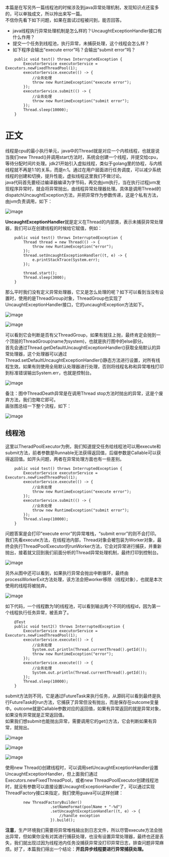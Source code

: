 本篇是在写另外一篇线程池的时候涉及到java异常处理机制，发现知识点还蛮多的，可以单独成文，所以拎出来写一篇。   
不信你先看下如下问题，如果在面试过程被问到，能否回答。   
- java线程执行异常处理机制是怎么样的？UncaughtExceptionHandler接口有什么作用？  
- 提交一个任务到线程池，执行异常，未捕获处理，这个线程会怎么样？ 
- 如下程序会输出“execute error”吗？会输出“submit error”吗？    
```
	public void test() throws InterruptedException {
		ExecutorService executorService = Executors.newFixedThreadPool(1);
		executorService.execute(() -> {
			//业务处理
			throw new RuntimeException("execute error");
		});
		executorService.submit(() -> {
			//业务处理
			throw new RuntimeException("submit error");
		});
		Thread.sleep(10000);		
	}
```

# 正文
线程是cpu的最小执行单元，java中的Thread就是对应一个内核线程，也就是说当我们new Thread()并调用start方法时，系统会创建一个线程，并提交给cpu，等待分配时间片处理。jdk21开始引入虚拟线程，类似于golang里的协程，与内核线程就不再是1:1的关系，而是n:1。通过在用户层面进行任务调度，可以减少系统线程的创建和切换，提升性能，虚拟线程这里我们不做讨论。   
java代码首先要经过编译器编译为字节码，再交由jvm执行，当在执行过程jvm发现程序异常时，就会将异常抛出，由线程异常处理器处理。具体是调用Thread的dispatchUncaughtException方法，并把异常作为参数传递，这是个私有方法，由jvm负责调用，如下：   

![image](https://github.com/jmilktea/jtea/blob/master/%E5%9F%BA%E7%A1%80/images/thread-1.png)     

**UncaughtExceptionHandler**就是定义在Thread的内部类，表示未捕获异常处理器，我们可以在创建线程的时候给它赋值，例如：   
```
	public void test() throws InterruptedException {
		Thread thread = new Thread(() -> {
			throw new RuntimeException("error");
		});
		thread.setUncaughtExceptionHandler((t, e) -> {
			e.printStackTrace(System.err);
		});

		thread.start();
		Thread.sleep(3000);
	}
```
那么平时我们没有定义异常处理器，它又是怎么处理的呢？如下可以看到当没有设置时，使用的是ThreadGroup对象，ThreadGroup也实现了UncaughtExceptionHandler接口，它的uncaughtException方法如下。   

![image](https://github.com/jmilktea/jtea/blob/master/%E5%9F%BA%E7%A1%80/images/thread-2.png)   

![image](https://github.com/jmilktea/jtea/blob/master/%E5%9F%BA%E7%A1%80/images/thread-3.png)  

可以看到它会判断是否有父ThreadGroup，如果有就往上抛，最终肯定会抛到一个顶层的ThreadGroup(name为system)，也就是执行图中的else部分。   
首先会通过Thread.getDefaultUncaughtExceptionHandler()获取全局默认的异常处理器，这个处理器可以通过Thread.setDefaultUncaughtExceptionHandler()静态方法进行设置，对所有线程生效。如果有则使用全局默认处理器进行处理，否则将线程名称和异常堆栈打印到标准错误输出System.err，也就是控制台。   

![image](https://github.com/jmilktea/jtea/blob/master/%E5%9F%BA%E7%A1%80/images/thread-4.png)    

备注：图中ThreadDeath异常是在调用Thread stop方法时抛出的异常，这是个废弃方法，我们忽略它即可。   
画张图总结一下整个流程，如下：   

![image](https://github.com/jmilktea/jtea/blob/master/%E5%9F%BA%E7%A1%80/images/thread-5.png)     

## 线程池    
这里以TheradPoolExecutor为例，我们知道提交任务给线程池可以用execute和submit方法，前者参数是Runnable无法获得返回值，后缀参数是Callable可以获得返回值。如开头问题，两者在异常处理方面也有一些差别。    
```
	public void test() throws InterruptedException {
		ExecutorService executorService = Executors.newFixedThreadPool(1);
		executorService.execute(() -> {
			//业务处理
			throw new RuntimeException("execute error");
		});
		executorService.submit(() -> {
			//业务处理
			throw new RuntimeException("submit error");
		});
		Thread.sleep(10000);		
	}
```
问题答案是会打印“execute error”的异常堆栈，“submit error”的则不会打印。   
我们先看execute方法，在线程池内部，Thread对象会被包装为Worker对象，最终会执行ThreadPoolExecutor的runWorker方法，它会对异常进行捕获，并重新抛出，接着就又回到我们前面分析的Thread异常处理机制，最终打印到控制台。     

![image](https://github.com/jmilktea/jtea/blob/master/%E5%9F%BA%E7%A1%80/images/thread-6.png)     

另外从图中还可以看到，如果执行异常会抛出中断循环，最终由processWorkerExit方法处理，该方法会把worker移除（线程对象），也就是本次使用的线程将被抛弃。

![image](https://github.com/jmilktea/jtea/blob/master/%E5%9F%BA%E7%A1%80/images/thread-7.png)    

如下代码，一个线程数为1的线程池，可以看到输出两个不同的线程id，因为第一个线程执行任务异常，被丢弃了。    
```    
	@Test    
	public void test2() throws InterruptedException {     
		ExecutorService executorService = Executors.newFixedThreadPool(1);    
		executorService.execute(() -> {    
			//业务处理    
			System.out.println(Thread.currentThread().getId());   
			throw new RuntimeException("error");   
		});
		executorService.execute(() -> {
			//业务处理
			System.out.println(Thread.currentThread().getId());
		});
		Thread.sleep(10000);		
	}
```

submit方法则不同，它是通过FutureTask来执行任务，从源码可以看到最终是执行FutureTask的run方法，它捕获了异常但没有抛出，而是保存在outcome变量中。outcome就是Callable参数对应的返回值，如果有异常返回的就是异常对象，如果没有异常就是正常返回值。    
如果我们想submit也能抛出异常，需要调用它的get()方法，它会判断如果有异常，就抛出。   

![image](https://github.com/jmilktea/jtea/blob/master/%E5%9F%BA%E7%A1%80/images/thread-8.png)

![image](https://github.com/jmilktea/jtea/blob/master/%E5%9F%BA%E7%A1%80/images/thread-9.png)

![image](https://github.com/jmilktea/jtea/blob/master/%E5%9F%BA%E7%A1%80/images/thread-10.png)

使用new Thread()创建线程时，可以调用setUncaughtExceptionHandler设置UncaughtExceptionHandler，但上面我们通过Executors.newFixedThreadPool，或者new ThreadPoolExecutor创建线程池时，就没有参数可以直接设置UncaughtExceptionHandler了，可以通过实现ThreadFactory接口来指定，我们使用guava可以这样创建：     
```
		new ThreadFactoryBuilder()
					.setNameFormat(poolName + "-%d")
					.setUncaughtExceptionHandler((t, e) -> {
						//handle exception
					}).build();
```    

**注意**，生产环境我们需要将异常堆栈输出到日志文件，所以尽管execute方法会抛出异常，但如果你没有对其进行捕获处理，也没有设置异常处理器，最终也还是丢失，我们就出现过因为线程池内任务没捕获异常没打印异常日志，排查问题非常麻烦。好了，本篇我们得出一个结论：**开启异步线程要进行异常捕获处理。**      
